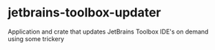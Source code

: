 # jetbrains-toolbox-updater
Application and crate that updates JetBrains Toolbox IDE's on demand using some trickery
